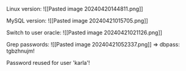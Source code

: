 Linux version:
![[Pasted image 20240420144811.png]]

MySQL version:
![[Pasted image 20240421015705.png]]

Switch to user oracle:
![[Pasted image 20240421021126.png]]

Grep passwords:
![[Pasted image 20240421052337.png]]
=> dbpass: tgbzhnujm!

Password reused for user 'karla'!